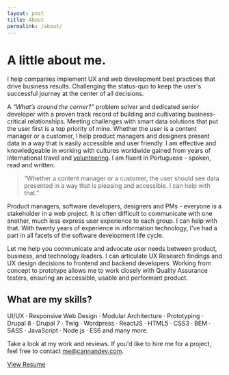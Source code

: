 ```yaml
---
layout: post
title: About
permalink: /about/
---
```

<h1 class="title">A little about me.</h1>
<p class="text">I help companies implement UX and web development best practices that drive business results. Challenging the status-quo to keep the user's successful journey at the center of all decisions.
</p>
<p class="text">
  A <i>“What’s around the corner?”</i> problem solver and dedicated senior developer with a proven track record of building and cultivating business-critical relationships. Meeting challenges with smart data solutions that put the user first is a top
  priority of mine. Whether the user is a content manager or a customer, I help product managers and designers present data in a way that is easily accessible and user friendly. I am effective and knowledgeable in working with cultures worldwide gained
  from years of international travel and <a href="http://www.jw.org">volunteering</a>. I am fluent in Portuguese - spoken, read and written.</p>
<blockquote>“Whether a content manager or a customer, the user should see data presented in a way that is pleasing and accessible. I can help with that.”
</blockquote>
<p class="text">Product managers, software developers, designers and PMs - everyone is a stakeholder in a web project. It is often difficult to communicate with one another, much less express user experience to each group. I can help with that. With twenty years of experience
  in information technology, I've had a part in all facets of the software development life cycle.</p>
<p class="text">Let me help you communicate and advocate user needs between product, business, and technology leaders. I can articulate UX Research findings and UX design decisions to frontend and backend developers. Working from concept to prototype allows me to work
  closely with Quality Assurance testers, ensuring an accessible, usable and performant product.
</p>
<h2 class="subtitle">What are my skills?</h2>
<p class="text">UI/UX &#x00B7; Responsive Web Design &#x00B7; Modular Architecture &#x00B7; Prototyping &#x00B7; Drupal 8 &#x00B7; Drupal 7 &#x00B7; Twig &#x00B7; Wordpress &#x00B7; ReactJS &#x00B7; HTML5 &#x00B7; CSS3 &#x00B7; BEM &#x00B7; SASS &#x00B7; JavaScript &#x00B7;
  Node.js &#x00B7; ES6 and many more.
</p>
<p class="text">Take a look at my work and reviews. If you'd like to hire me for a project, feel free to contact <a href="mailto:me@cannandev.com">me@cannandev.com</a>.</p>
<a class="more btn-style-1" href="https://docs.google.com/document/d/1wV9Nt1xM5l7iU3iCIXMfXFN1E1ZdUXZXTT1Y7-mGAbE/edit?usp=sharing">View Resume</a>
